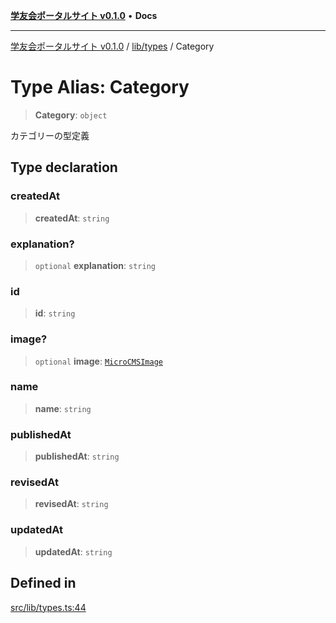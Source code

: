 [**学友会ポータルサイト v0.1.0**](../../../README.md) • **Docs**

***

[学友会ポータルサイト v0.1.0](../../../modules.md) / [lib/types](../README.md) / Category

# Type Alias: Category

> **Category**: `object`

カテゴリーの型定義

## Type declaration

### createdAt

> **createdAt**: `string`

### explanation?

> `optional` **explanation**: `string`

### id

> **id**: `string`

### image?

> `optional` **image**: [`MicroCMSImage`](MicroCMSImage.md)

### name

> **name**: `string`

### publishedAt

> **publishedAt**: `string`

### revisedAt

> **revisedAt**: `string`

### updatedAt

> **updatedAt**: `string`

## Defined in

[src/lib/types.ts:44](https://github.com/iU-Alumni-Association/gakuyukai-new/blob/9032bc93fe144cf1419e63a5b72095e28cfeb84b/src/lib/types.ts#L44)
